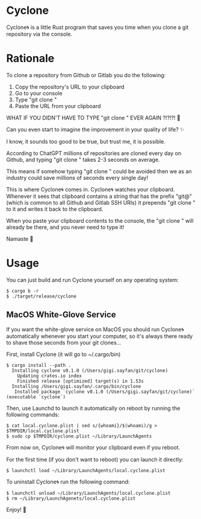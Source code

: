 # Cyclone

Cyclone🌀 is a little Rust program that saves you time 
when you clone a git repository via the console.

# Rationale 

To clone a repository from Github or Gitlab you do the following:

1. Copy the repository's URL to your clipboard
2. Go to your console
3. Type "git clone " 
4. Paste the URL from your clipboard

WHAT IF YOU DIDN'T HAVE TO TYPE "git clone " EVER AGAIN ?!?!?! 🤯

Can you even start to imagine the improvement in your quality of life? ✨

I know, it sounds too good to be true, but trust me, it is possible.  

According to ChatGPT millions of repositories are cloned every day on Github, 
and typing "git clone " takes 2-3 seconds on average.

This means if somehow typing "git clone " could be avoided then we as an industry 
could save millions of seconds every single day!

This is where Cyclone🌀 comes in. Cyclone🌀 watches your clipboard. Whenever it 
sees that clipboard contains a string that has the prefix "git@" (which is common
to all Github and Gitlab SSH URIs) it prepends "git clone " to it and writes it back 
to the clipboard.

When you paste your clipboard contents to the console, the "git clone " will already
be there, and you never need to type it!

Namaste 🙏

# Usage

You can just build and run Cyclone yourself on any operating system:

```
$ cargo b -r
$ ./target/release/cyclone
```


## MacOS White-Glove Service

If you want the white-glove service on MacOS you should run Cyclone🌀 automatically whenever you start your
computer, so it's always there ready to shave those seconds from your git clones...

First, install Cyclone (it will go to ~/.cargo/bin)

```
$ cargo install --path .
  Installing cyclone v0.1.0 (/Users/gigi.sayfan/git/cyclone)
    Updating crates.io index
    Finished release [optimized] target(s) in 1.53s
  Installing /Users/gigi.sayfan/.cargo/bin/cyclone
   Installed package `cyclone v0.1.0 (/Users/gigi.sayfan/git/cyclone)` (executable `cyclone`)
```

Then, use Launchd to launch it automatically on reboot by running the following commands:

```
$ cat local.cyclone.plist | sed s/{whoami}/$(whoami)/g > $TMPDIR/local.cyclone.plist
$ sudo cp $TMPDIR/cyclone.plist ~/Library/LaunchAgents
```

From now on, Cyclone🌀 will monitor your clipboard even if you reboot. 

For the first time (if you don't want to reboot) you can launch it directly:

```
$ launchctl load ~/Library/LaunchAgents/local.cyclone.plist
```

To uninstall Cyclone🌀 run the following command:

```
$ launchctl unload ~/Library/LaunchAgents/local.cyclone.plist
$ rm ~/Library/LaunchAgenets/local.cyclone.plist
```

Enjoy! 🥳 
